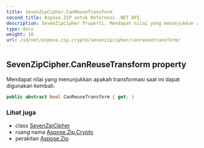 ```yaml
---
title: SevenZipCipher.CanReuseTransform
second_title: Aspose.ZIP untuk Referensi .NET API
description: SevenZipCipher Properti. Mendapat nilai yang menunjukkan apakah transformasi saat ini dapat digunakan kembali.
type: docs
weight: 10
url: /id/net/aspose.zip.crypto/sevenzipcipher/canreusetransform/
---
```

## SevenZipCipher.CanReuseTransform property

Mendapat nilai yang menunjukkan apakah transformasi saat ini dapat digunakan kembali.

```csharp
public abstract bool CanReuseTransform { get; }
```

### Lihat juga

* class [SevenZipCipher](../)
* ruang nama [Aspose.Zip.Crypto](../../sevenzipcipher/)
* perakitan [Aspose.Zip](../../../)


